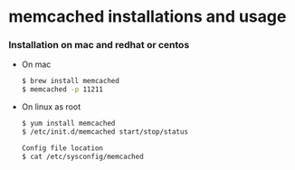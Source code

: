# memcached installations and usage

### Installation on mac and redhat or centos

* On mac

  ```bash
  $ brew install memcached
  $ memcached -p 11211
  ```

* On linux as root

  ```bash
  $ yum install memcached
  $ /etc/init.d/memcached start/stop/status

  Config file location
  $ cat /etc/sysconfig/memcached
  ```



